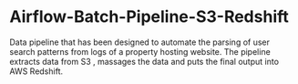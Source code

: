 # Airflow-Batch-Pipeline-S3-Redshift
Data pipeline that has been designed to automate the parsing of user search patterns from logs of a property hosting website.  The pipeline extracts data from S3 , massages the data and puts the final output into AWS Redshift.

